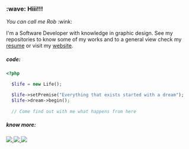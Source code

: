 <h3> :wave: <b>Hiii!!!</b></h3>
<p><i>You can call me Rob</i> :wink: </p>

<p>
  I'm a Software Developer with knowledge in graphic design. 
  See my repositories to know some of my works and to a general view 
  check my <a href="resume.pdf">resume</a> or visit my <a href="https://robsongomes.me">website</a>.</p>
</p>

<h5>code:</h5>

```php
<?php

  $life = new Life();

  $life->setPremise("Everything that exists started with a dream");
  $life->dream->begin(); 
  
  // Come find out with me what happens from here
```

<h5>know more:</h5>

<a href="https://github.com/rob-ec/rob-ec/raw/main/resume.pdf" target="_blank">
  <img src="https://img.shields.io/badge/Download_Resume-289C6A?style=for-the-badge&logo=DocuSign&logoColor=white" />
</a>

<a href="https://www.linkedin.com/in/robson-m-gomes/" target="_blank">
  <img src="https://img.shields.io/badge/Linkedin-0A66C2?style=for-the-badge&logo=Linkedin&logoColor=white" />
</a>

<a href="http://lattes.cnpq.br/6506282888397064" target="_blank">
  <img src="https://img.shields.io/badge/Lattes-1F2D4A?style=for-the-badge" />
</a>

